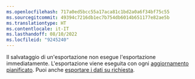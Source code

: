 ```yaml
---
ms.openlocfilehash: 717a0ed5bcc55a17aca81c1bd2a0a6f34bf75c55
ms.sourcegitcommit: 49394c7216db1ec7b754db6014b651177e82ae5b
ms.translationtype: HT
ms.contentlocale: it-IT
ms.lasthandoff: 08/10/2022
ms.locfileid: "9245240"
---
```

Il salvataggio di un'esportazione non esegue l'esportazione immediatamente. L'esportazione viene eseguita con ogni [aggiornamento pianificato](../schedule-refresh.md). Puoi anche [esportare i dati su richiesta](../export-destinations.md#run-exports-on-demand).